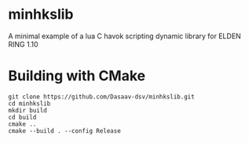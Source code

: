 # minhkslib
A minimal example of a lua C havok scripting dynamic library for ELDEN RING 1.10

# Building with CMake
```
git clone https://github.com/Dasaav-dsv/minhkslib.git
cd minhkslib
mkdir build
cd build
cmake ..
cmake --build . --config Release
```
